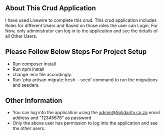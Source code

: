 ## About This Crud Application

I have used Livewire to complete this crud. This crud application includes Roles for different Users and Based on those roles the user can Login. For Now, only administrator can log in to the application and see the details of all Other Users.

Please Follow Below Steps For Project Setup
- 
- Run composer install
- Run npm install
- change .env file accordingly.
- Run 'php artisan migrate:fresh --seed' command to run the migrations and seeders.

## Other Information

- You can log into the application using the admin@Solidarity.co.za email address and "12345678" as password
- Only the above user has permission to log into the application and see the other users.